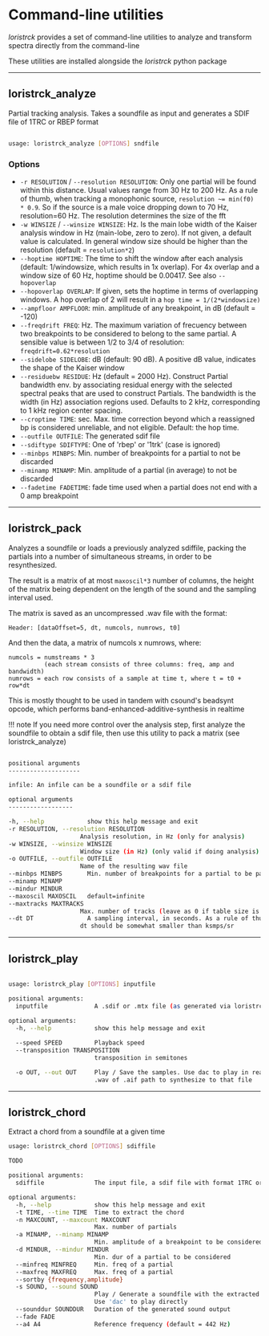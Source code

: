 # Command-line utilities

*loristrck* provides a set of command-line utilities to analyze and transform 
spectra directly from the command-line

These utilities are installed alongside the *loristrck* python package

-----

## loristrck_analyze

Partial tracking analysis. Takes a soundfile as input and generates a 
SDIF file of 1TRC or RBEP format

```bash

usage: loristrck_analyze [OPTIONS] sndfile

```

### Options

* `-r RESOLUTION` / `--resolution RESOLUTION`: Only one partial will be found within this distance. 
	Usual values range from 30 Hz to 200 Hz. As a rule of thumb, when tracking a
    monophonic source, `resolution ~= min(f0) * 0.9`. So if the source is a male 
    voice dropping down to 70 Hz, resolution=60 Hz. The resolution determines the size of the fft
* `-w WINSIZE` / `--winsize WINSIZE`: Hz. Is the main lobe width of the Kaiser analysis window in Hz 
	(main-lobe, zero to zero). If not given, a default value is calculated. In general window size 
	should be higher than the resolution (default = `resolution*2`)
* `--hoptime HOPTIME`: The time to shift the window after each analysis (default: 1/windowsize, which
	results in 1x overlap). For 4x overlap and a window size of 60 Hz, hoptime should be 0.00417.
	See also `--hopoverlap`
* `--hopoverlap OVERLAP`: If given, sets the hoptime in terms of overlapping windows. A hop overlap 
	of 2 will result in a `hop time = 1/(2*windowsize)`
* `--ampfloor AMPFLOOR`: min. amplitude of any breakpoint, in dB (default = -120)
* `--freqdrift FREQ`: Hz. The maximum variation of frecuency between two breakpoints to be
            considered to belong to the same partial. A sensible value is
            between 1/2 to 3/4 of resolution: `freqdrift=0.62*resolution`
* `--sidelobe SIDELOBE`: dB (default: 90 dB). A positive dB value, indicates the shape of the Kaiser window
* `--residuebw RESIDUE`: Hz (default = 2000 Hz). Construct Partial bandwidth env. by associating 
    residual energy with the selected spectral peaks that are used to construct Partials.
    The bandwidth is the width (in Hz) association regions used.
    Defaults to 2 kHz, corresponding to 1 kHz region center spacing.
* `--croptime TIME`: sec. Max. time correction beyond which a reassigned bp is considered 
    unreliable, and not eligible. Default: the hop time. 
* `--outfile OUTFILE`: The generated sdif file
* `--sdiftype SDIFTYPE`: One of 'rbep' or '1trk' (case is ignored)
* `--minbps MINBPS`: Min. number of breakpoints for a partial to not be discarded
* `--minamp MINAMP`: Min. amplitude of a partial (in average) to not be discarded
* `--fadetime FADETIME`: fade time used when a partial does not end with a 0 amp breakpoint

-----

## loristrck_pack

Analyzes a soundfile or loads a previously analyzed sdiffile, packing the
partials into a number of simultaneous streams, in order to be resynthesized.

The result is a matrix of at most `maxoscil*3` number of columns, the height of the
matrix being dependent on the length of the sound and the sampling interval used.

The matrix is saved as an uncompressed .wav file with the format:

	Header: [dataOffset=5, dt, numcols, numrows, t0] 

And then the data, a matrix of numcols x numrows, where:

    numcols = numstreams * 3
              (each stream consists of three columns: freq, amp and bandwidth)
    numrows = each row consists of a sample at time t, where t = t0 + row*dt

This is mostly thought to be used in tandem with csound's beadsynt opcode,
which performs band-enhanced-additive-synthesis in realtime

!!! note
	If you need more control over the analysis step, first analyze the soundfile
    to obtain a sdif file, then use this utility to pack a matrix
    (see loristrck_analyze)


```bash

positional arguments
--------------------

infile: An infile can be a soundfile or a sdif file

optional arguments
------------------

-h, --help            show this help message and exit
-r RESOLUTION, --resolution RESOLUTION
                    Analysis resolution, in Hz (only for analysis)
-w WINSIZE, --winsize WINSIZE
                    Window size (in Hz) (only valid if doing analysis)
-o OUTFILE, --outfile OUTFILE
                    Name of the resulting wav file
--minbps MINBPS       Min. number of breakpoints for a partial to be packed
--minamp MINAMP
--mindur MINDUR
--maxoscil MAXOSCIL   default=infinite
--maxtracks MAXTRACKS
                    Max. number of tracks (leave as 0 if table size is not a problem)
--dt DT               A sampling interval, in seconds. As a rule of thumb, 
                    dt should be somewhat smaller than ksmps/sr
```

-----

## loristrck_play

```bash

usage: loristrck_play [OPTIONS] inputfile

positional arguments:
  inputfile             A .sdif or .mtx file (as generated via loristrck_pack)

optional arguments:
  -h, --help            show this help message and exit
  
  --speed SPEED         Playback speed
  --transposition TRANSPOSITION
                        transposition in semitones

  -o OUT, --out OUT     Play / Save the samples. Use dac to play in realtime, or a 
                        .wav of .aif path to synthesize to that file

```

-----

## loristrck_chord

Extract a chord from a soundfile at a given time

```bash
usage: loristrck_chord [OPTIONS] sdiffile

TODO

positional arguments:
  sdiffile              The input file, a sdif file with format 1TRC or RBEP

optional arguments:
  -h, --help            show this help message and exit
  -t TIME, --time TIME  Time to extract the chord
  -n MAXCOUNT, --maxcount MAXCOUNT
                        Max. number of partials
  -a MINAMP, --minamp MINAMP
                        Min. amplitude of a breakpoint to be considered (in dB)
  -d MINDUR, --mindur MINDUR
                        Min. dur of a partial to be considered
  --minfreq MINFREQ     Min. freq of a partial
  --maxfreq MAXFREQ     Max. freq of a partial
  --sortby {frequency,amplitude}
  -s SOUND, --sound SOUND
                        Play / Generate a soundfile with the extracted chord. 
                        Use 'dac' to play directly
  --sounddur SOUNDDUR   Duration of the generated sound output
  --fade FADE
  --a4 A4               Reference frequency (default = 442 Hz)

```
